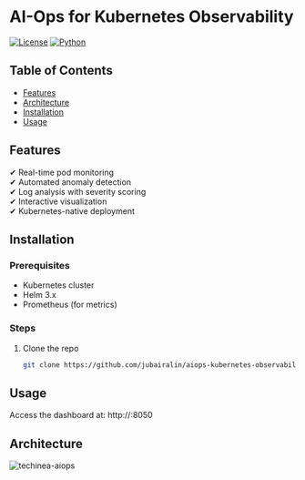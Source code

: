 # AI-Ops for Kubernetes Observability

[![License](https://img.shields.io/badge/license-MIT-blue.svg)](LICENSE)
[![Python](https://img.shields.io/badge/python-3.8+-blue.svg)](https://python.org)

## Table of Contents
- [Features](#features)
- [Architecture](#architecture)
- [Installation](#installation)
- [Usage](#usage)


## Features
✔ Real-time pod monitoring  
✔ Automated anomaly detection  
✔ Log analysis with severity scoring  
✔ Interactive visualization  
✔ Kubernetes-native deployment  

## Installation
### Prerequisites
- Kubernetes cluster
- Helm 3.x
- Prometheus (for metrics)

### Steps
1. Clone the repo
   ```bash
   git clone https://github.com/jubairalin/aiops-kubernetes-observability.git
## Usage
Access the dashboard at: http://<service-ip>:8050
## Architecture
![techinea-aiops](https://github.com/user-attachments/assets/44acd632-1461-414d-9a6e-2bc61cad32fb)



